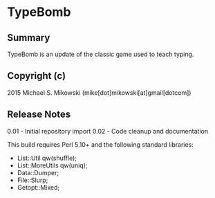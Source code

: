 # TypeBomb
## Summary
TypeBomb is an update of the classic game used to teach
typing.

## Copyright (c)
2015 Michael S. Mikowski (mike[dot]mikowski[at]gmail[dotcom])

## Release Notes
0.01 - Initial repository import
0.02 - Code cleanup and documentation

This build requires Perl 5.10+ and the following standard libraries:

- List::Util qw(shuffle);
- List::MoreUtils qw(uniq);
- Data::Dumper;
- File::Slurp;
- Getopt::Mixed;
